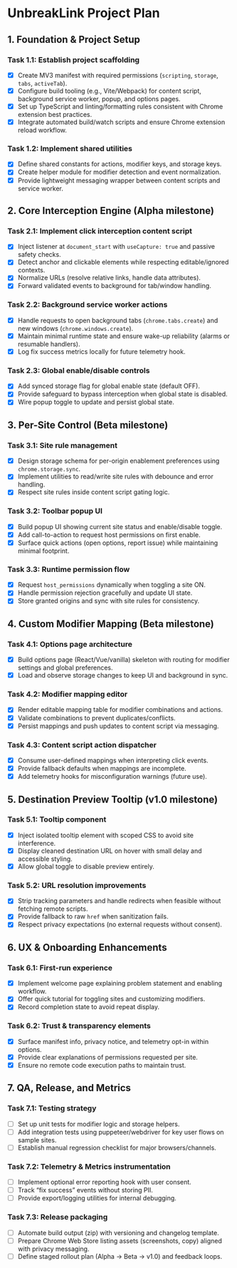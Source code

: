 # UnbreakLink Project Plan

## 1. Foundation & Project Setup

### Task 1.1: Establish project scaffolding
- [x] Create MV3 manifest with required permissions (`scripting`, `storage`, `tabs`, `activeTab`).
- [x] Configure build tooling (e.g., Vite/Webpack) for content script, background service worker, popup, and options pages.
- [x] Set up TypeScript and linting/formatting rules consistent with Chrome extension best practices.
- [x] Integrate automated build/watch scripts and ensure Chrome extension reload workflow.

### Task 1.2: Implement shared utilities
- [x] Define shared constants for actions, modifier keys, and storage keys.
- [x] Create helper module for modifier detection and event normalization.
- [x] Provide lightweight messaging wrapper between content scripts and service worker.

## 2. Core Interception Engine (Alpha milestone)

### Task 2.1: Implement click interception content script
- [x] Inject listener at `document_start` with `useCapture: true` and passive safety checks.
- [x] Detect anchor and clickable elements while respecting editable/ignored contexts.
- [x] Normalize URLs (resolve relative links, handle data attributes).
- [x] Forward validated events to background for tab/window handling.

### Task 2.2: Background service worker actions
- [x] Handle requests to open background tabs (`chrome.tabs.create`) and new windows (`chrome.windows.create`).
- [x] Maintain minimal runtime state and ensure wake-up reliability (alarms or resumable handlers).
- [x] Log fix success metrics locally for future telemetry hook.

### Task 2.3: Global enable/disable controls
- [x] Add synced storage flag for global enable state (default OFF).
- [x] Provide safeguard to bypass interception when global state is disabled.
- [x] Wire popup toggle to update and persist global state.

## 3. Per-Site Control (Beta milestone)

### Task 3.1: Site rule management
- [x] Design storage schema for per-origin enablement preferences using `chrome.storage.sync`.
- [x] Implement utilities to read/write site rules with debounce and error handling.
- [x] Respect site rules inside content script gating logic.

### Task 3.2: Toolbar popup UI
- [x] Build popup UI showing current site status and enable/disable toggle.
- [x] Add call-to-action to request host permissions on first enable.
- [x] Surface quick actions (open options, report issue) while maintaining minimal footprint.

### Task 3.3: Runtime permission flow
- [x] Request `host_permissions` dynamically when toggling a site ON.
- [x] Handle permission rejection gracefully and update UI state.
- [x] Store granted origins and sync with site rules for consistency.

## 4. Custom Modifier Mapping (Beta milestone)

### Task 4.1: Options page architecture
- [x] Build options page (React/Vue/vanilla) skeleton with routing for modifier settings and global preferences.
- [x] Load and observe storage changes to keep UI and background in sync.

### Task 4.2: Modifier mapping editor
- [x] Render editable mapping table for modifier combinations and actions.
- [x] Validate combinations to prevent duplicates/conflicts.
- [x] Persist mappings and push updates to content script via messaging.

### Task 4.3: Content script action dispatcher
- [x] Consume user-defined mappings when interpreting click events.
- [x] Provide fallback defaults when mappings are incomplete.
- [x] Add telemetry hooks for misconfiguration warnings (future use).

## 5. Destination Preview Tooltip (v1.0 milestone)

### Task 5.1: Tooltip component
- [x] Inject isolated tooltip element with scoped CSS to avoid site interference.
- [x] Display cleaned destination URL on hover with small delay and accessible styling.
- [x] Allow global toggle to disable preview entirely.

### Task 5.2: URL resolution improvements
- [x] Strip tracking parameters and handle redirects when feasible without fetching remote scripts.
- [x] Provide fallback to raw `href` when sanitization fails.
- [x] Respect privacy expectations (no external requests without consent).

## 6. UX & Onboarding Enhancements

### Task 6.1: First-run experience
- [x] Implement welcome page explaining problem statement and enabling workflow.
- [x] Offer quick tutorial for toggling sites and customizing modifiers.
- [x] Record completion state to avoid repeat display.

### Task 6.2: Trust & transparency elements
- [x] Surface manifest info, privacy notice, and telemetry opt-in within options.
- [x] Provide clear explanations of permissions requested per site.
- [x] Ensure no remote code execution paths to maintain trust.

## 7. QA, Release, and Metrics

### Task 7.1: Testing strategy
- [ ] Set up unit tests for modifier logic and storage helpers.
- [ ] Add integration tests using puppeteer/webdriver for key user flows on sample sites.
- [ ] Establish manual regression checklist for major browsers/channels.

### Task 7.2: Telemetry & Metrics instrumentation
- [ ] Implement optional error reporting hook with user consent.
- [ ] Track “fix success” events without storing PII.
- [ ] Provide export/logging utilities for internal debugging.

### Task 7.3: Release packaging
- [ ] Automate build output (zip) with versioning and changelog template.
- [ ] Prepare Chrome Web Store listing assets (screenshots, copy) aligned with privacy messaging.
- [ ] Define staged rollout plan (Alpha → Beta → v1.0) and feedback loops.
